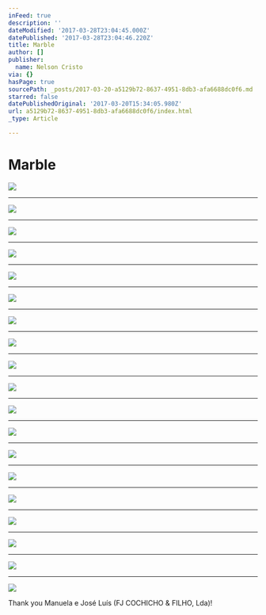 ```yaml
---
inFeed: true
description: ''
dateModified: '2017-03-28T23:04:45.000Z'
datePublished: '2017-03-28T23:04:46.220Z'
title: Marble
author: []
publisher:
  name: Nelson Cristo
via: {}
hasPage: true
sourcePath: _posts/2017-03-20-a5129b72-8637-4951-8db3-afa6688dc0f6.md
starred: false
datePublishedOriginal: '2017-03-20T15:34:05.980Z'
url: a5129b72-8637-4951-8db3-afa6688dc0f6/index.html
_type: Article

---
```

# Marble
![](https://the-grid-user-content.s3-us-west-2.amazonaws.com/ef186d70-1535-463f-8187-f36c87ce1ee0.jpg)

---

![](https://the-grid-user-content.s3-us-west-2.amazonaws.com/32ddbe07-07ad-49e4-8114-97ada4a4e928.jpg)

---

![](https://the-grid-user-content.s3-us-west-2.amazonaws.com/4d034c30-7f53-4ab2-9f74-78429921a45a.jpg)

---

![](https://the-grid-user-content.s3-us-west-2.amazonaws.com/a11bfdb9-56ad-4dc6-877d-40b94f2f5eb4.jpg)

---

![](https://the-grid-user-content.s3-us-west-2.amazonaws.com/766fd647-e735-4603-9f0f-603cacb129a1.jpg)

---

![](https://the-grid-user-content.s3-us-west-2.amazonaws.com/e45b75ba-a329-4cc5-a410-d3328ab0c04c.jpg)

---

![](https://the-grid-user-content.s3-us-west-2.amazonaws.com/4ec926f3-b9bb-4f9b-a330-4541fe73f4cb.jpg)

---

![](https://the-grid-user-content.s3-us-west-2.amazonaws.com/7a456cc6-7a12-44e4-af51-4c0573ec91e0.jpg)

---

![](https://the-grid-user-content.s3-us-west-2.amazonaws.com/e8915d4b-a632-419e-8ca9-8c444b3aec0d.jpg)

---

![](https://the-grid-user-content.s3-us-west-2.amazonaws.com/ee18536c-c299-4715-bbb0-dafd8e930b94.jpg)

---

![](https://the-grid-user-content.s3-us-west-2.amazonaws.com/d6b59fe2-80af-4fa3-90d5-0b29643111e3.jpg)

---

![](https://the-grid-user-content.s3-us-west-2.amazonaws.com/d9495e9b-ef59-4976-a724-b47ff03f9bfe.jpg)

---

![](https://the-grid-user-content.s3-us-west-2.amazonaws.com/43e3d257-c338-4cae-8641-3ee882e980e1.jpg)

---

![](https://the-grid-user-content.s3-us-west-2.amazonaws.com/9b3bfedf-8ce5-407b-b0ce-33a4799a76c8.jpg)

---

![](https://s3-us-west-2.amazonaws.com/the-grid-img/p/bb60c733e6ce006dd11938a219c678179e3b6b0b.jpg)

---

![](https://the-grid-user-content.s3-us-west-2.amazonaws.com/268606a0-7fd6-4baa-8df1-77a38fcdd1db.jpg)

---

![](https://the-grid-user-content.s3-us-west-2.amazonaws.com/2b445bed-2ddc-46e0-a39d-d0f89753cd14.jpg)

---

![](https://the-grid-user-content.s3-us-west-2.amazonaws.com/ff338449-b25e-4fce-9bae-aa8a178ea12f.jpg)

---

![](https://the-grid-user-content.s3-us-west-2.amazonaws.com/c268240a-e781-42ea-9efa-6a3a7d27b1a9.jpg)

Thank you Manuela e José Luís (FJ COCHICHO & FILHO, Lda)!